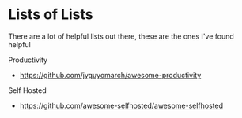 # Lists of Lists
There are a lot of helpful lists out there, these are the ones I've found helpful

Productivity
* https://github.com/jyguyomarch/awesome-productivity

Self Hosted
* https://github.com/awesome-selfhosted/awesome-selfhosted
